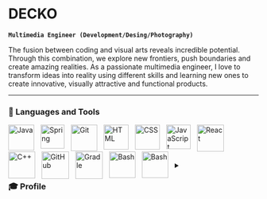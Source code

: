 # DECKO 
**`Multimedia Engineer (Development/Desing/Photography)`**

The fusion between coding and visual arts reveals incredible potential. Through this combination, we explore new frontiers, push boundaries and create amazing realities. As a passionate multimedia engineer, I love to transform ideas into reality using different skills and learning new ones to create innovative, visually attractive and functional products.

---

### 🏹 Languages and Tools

<img align="left" alt="Java" width="52px" style="padding-right:10px;" src="https://cdn.jsdelivr.net/gh/devicons/devicon/icons/java/java-original.svg"/>
<img align="left" alt="Spring" width="48px" style="padding-right:10px;" src="https://cdn.jsdelivr.net/gh/devicons/devicon/icons/spring/spring-original.svg" />
<img align="left" alt="Git" width="53px" style="padding-right:10px;" src="https://cdn.jsdelivr.net/gh/devicons/devicon/icons/git/git-original.svg" />
<img align="left" alt="HTML" width="50px" style="padding-right:10px;" src="https://cdn.jsdelivr.net/gh/devicons/devicon/icons/html5/html5-plain.svg" />
<img align="left" alt="CSS" width="50px" style="padding-right:10px;" src="https://cdn.jsdelivr.net/gh/devicons/devicon/icons/css3/css3-plain.svg" />
<img align="left" alt="JavaScript" width="49px" style="padding-right:10px;" src="https://cdn.jsdelivr.net/gh/devicons/devicon/icons/javascript/javascript-plain.svg" />
<img align="left" alt="React" width="54px" style="padding-right:10px;" src="https://cdn.jsdelivr.net/gh/devicons/devicon/icons/react/react-original.svg" />
<img align="left" alt="C++" width="54px" style="padding-right:10px;" src="https://cdn.jsdelivr.net/gh/devicons/devicon/icons/cplusplus/cplusplus-line.svg" />
<img align="left" alt="GitHub" width="55px" style="padding-right:10px;" src="https://cdn.jsdelivr.net/gh/devicons/devicon/icons/github/github-original.svg" />
<img align="left" alt="Gradle" width="55px" style="padding-right:10px;" src="https://cdn.jsdelivr.net/gh/devicons/devicon/icons/gradle/gradle-plain.svg" />
<img align="left" alt="Bash" width="53px" style="padding-right:10px;" src="https://logodownload.org/wp-content/uploads/2022/12/figma-logo-0.png" />
<img align="left" alt="Bash" width="53px" style="padding-right:10px;" src="https://cdn.jsdelivr.net/gh/devicons/devicon/icons/bash/bash-original.svg" />


<br />
<br />


#

<details>
 <summary><h3>🎓 Profile</h3></summary>
   Multimedia Engineer from the University of San Buenaventura 
Cali, with skills in programming and audiovisual production. 
Knowledge in multiple languages of web development and 
mobile applications, profciency in methodologies, design tools 
(UX/UI), photography and video for corporate and advertising 
projects. Passionate about learning skills in diferent areas, 
including micro-economics and fundamental business analysis.

[website]: https://fkcodes.com
[youtube]: https://youtube.com/fknight
